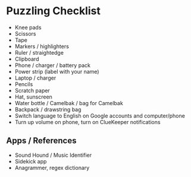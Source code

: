 Puzzling Checklist
==================

* Knee pads
* Scissors
* Tape
* Markers / highlighters
* Ruler / straightedge
* Clipboard
* Phone / charger / battery pack
* Power strip (label with your name)
* Laptop / charger
* Pencils
* Scratch paper
* Hat, sunscreen
* Water bottle / Camelbak / bag for Camelbak
* Backpack / drawstring bag
* Switch language to English on Google accounts and computer/phone
* Turn up volume on phone, turn on ClueKeeper notifications



Apps / References
----

* Sound Hound / Music Identifier
* Sidekick app
* Anagrammer, regex dictionary